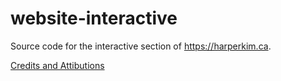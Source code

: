 # website-interactive

Source code for the interactive section of https://harperkim.ca.

[Credits and Attibutions](https://harperkim.ca/credits)
